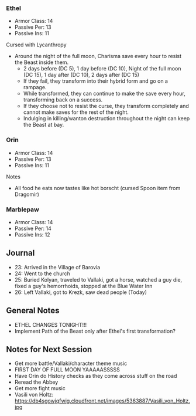 ### Ethel

* Armor Class: 14
* Passive Per: 13
* Passive Ins: 11

Cursed with Lycanthropy

* Around the night of the full moon, Charisma save every hour to resist the Beast inside them.
  * 2 days before (DC 5), 1 day before (DC 10), Night of the full moon (DC 15), 1 day after (DC 10), 2 days after (DC 15)
  * If they fail, they transform into their hybrid form and go on a rampage.
  * While transformed, they can continue to make the save every hour, transforming back on a success.
  * If they choose not to resist the curse, they transform completely and cannot make saves for the rest of the night.
  * Indulging in killing/wanton destruction throughout the night can keep the Beast at bay.

### Orin

* Armor Class: 14
* Passive Per: 13
* Passive Ins: 11

Notes

* All food he eats now tastes like hot borscht (cursed Spoon item from Dragomir)

### Marblepaw

* Armor Class: 14
* Passive Per: 14
* Passive Ins: 12

## Journal

* 23: Arrived in the Village of Barovia
* 24: Went to the church
* 25: Buried Kolyan, traveled to Vallaki, got a horse, watched a guy die, fixed a guy's hemorrhoids, stopped at the Blue Water Inn
* 26: Left Vallaki, got to Krezk, saw dead people (Today)

## General Notes

* ETHEL CHANGES TONIGHT!!!
* Implement Path of the Beast only after Ethel's first transformation?

## Notes for Next Session

* Get more battle/Vallaki/character theme music
* FIRST DAY OF FULL MOON YAAAAASSSSS
* Have Orin do History checks as they come across stuff on the road
* Reread the Abbey
* Get more fight music
* Vasili von Holtz: https://db4sgowjqfwig.cloudfront.net/images/5363887/Vasili_von_Holtz.jpg
